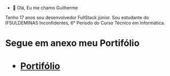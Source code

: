 - 👋 Olá, Eu me chamo Guilherme
<p>
  Tenho 17 anos sou desenvolvedor FullStack júnior.
  Sou estudante do IFSULDEMINAS Inconfidentes, 6° Periodo do Curso Técnico em Informática.
<p>
<p>
<h1>Segue em anexo meu Portifólio<h1>
 <ul>
   <li><a href="http://portifolio.42web.io/" target="_blank">Portifólio</a></li>
 </ul>
<p>
